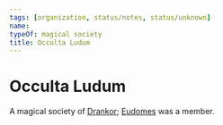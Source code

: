 ```yaml
---
tags: [organization, status/notes, status/unknown]
name:
typeOf: magical society
title: Occulta Ludum
---
```



# Occulta Ludum

A magical society of [Drankor](<../../history/drankorian-era/drankor.md>); [Eudomes](<../../people/historical-figures/eudomes.md>) was a member. 